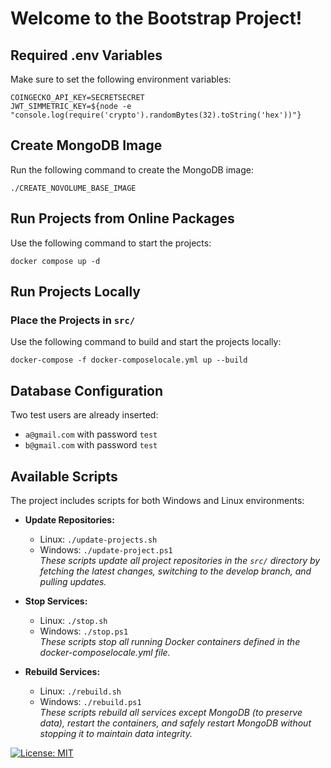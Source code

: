 # Welcome to the Bootstrap Project!

## Required .env Variables
Make sure to set the following environment variables:
```
COINGECKO_API_KEY=SECRETSECRET
JWT_SIMMETRIC_KEY=${node -e "console.log(require('crypto').randomBytes(32).toString('hex'))"}
```

## Create MongoDB Image
Run the following command to create the MongoDB image:
```
./CREATE_NOVOLUME_BASE_IMAGE
```

## Run Projects from Online Packages
Use the following command to start the projects:
```
docker compose up -d
```

## Run Projects Locally

### Place the Projects in `src/`
Use the following command to build and start the projects locally:
```
docker-compose -f docker-composelocale.yml up --build
```

## Database Configuration
Two test users are already inserted:

- `a@gmail.com` with password `test`
- `b@gmail.com` with password `test`

## Available Scripts

The project includes scripts for both Windows and Linux environments:

- **Update Repositories:**  
  - Linux: `./update-projects.sh`  
  - Windows: `./update-project.ps1`  
  *These scripts update all project repositories in the `src/` directory by fetching the latest changes, switching to the develop branch, and pulling updates.*

- **Stop Services:**  
  - Linux: `./stop.sh`  
  - Windows: `./stop.ps1`  
  *These scripts stop all running Docker containers defined in the docker-composelocale.yml file.*

- **Rebuild Services:**  
  - Linux: `./rebuild.sh`  
  - Windows: `./rebuild.ps1`  
  *These scripts rebuild all services except MongoDB (to preserve data), restart the containers, and safely restart MongoDB without stopping it to maintain data integrity.*

[![License: MIT](https://img.shields.io/badge/License-MIT-yellow.svg)](https://opensource.org/licenses/MIT) 